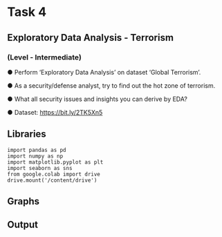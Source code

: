 # Task 4

##    Exploratory Data Analysis - Terrorism

###    (Level - Intermediate)

● Perform ‘Exploratory Data Analysis’ on dataset ‘Global Terrorism’.

● As a security/defense analyst, try to find out the hot zone of terrorism.

● What all security issues and insights you can derive by EDA?

● Dataset: https://bit.ly/2TK5Xn5


## Libraries
~~~
import pandas as pd
import numpy as np
import matplotlib.pyplot as plt 
import seaborn as sns
from google.colab import drive
drive.mount('/content/drive')
~~~
## Graphs

## Output

